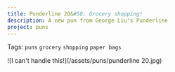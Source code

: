 ```yaml
---
title: Punderline 20&#58; Grocery shopping!
description: A new pun from George Liu's Punderline
project: puns
---
```

Tags: `puns` `grocery` `shopping` `paper bags`

![I can't handle this!](/assets/puns/punderline 20.jpg)
